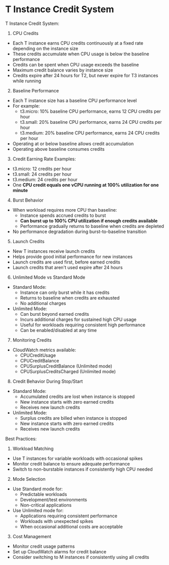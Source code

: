 # T Instance Credit System

T Instance Credit System:

1. CPU Credits

* Each T instance earns CPU credits continuously at a fixed rate depending on the instance size
* These credits accumulate when CPU usage is below the baseline performance
* Credits can be spent when CPU usage exceeds the baseline
* Maximum credit balance varies by instance size
* Credits expire after 24 hours for T2, but never expire for T3 instances while running

2. Baseline Performance

* Each T instance size has a baseline CPU performance level
* For example:
  * t3.micro: 10% baseline CPU performance, earns 12 CPU credits per hour
  * t3.small: 20% baseline CPU performance, earns 24 CPU credits per hour
  * t3.medium: 20% baseline CPU performance, earns 24 CPU credits per hour
* Operating at or below baseline allows credit accumulation
* Operating above baseline consumes credits

3. Credit Earning Rate Examples:

* t3.micro: 12 credits per hour
* t3.small: 24 credits per hour
* t3.medium: 24 credits per hour
* One **CPU credit equals one vCPU running at 100% utilization for one minute**

4. Burst Behavior

* When workload requires more CPU than baseline:
  * Instance spends accrued credits to burst
  * **Can burst up to 100% CPU utilization if enough credits available**
  * Performance gradually returns to baseline when credits are depleted
* No performance degradation during burst-to-baseline transition

5. Launch Credits

* New T instances receive launch credits
* Helps provide good initial performance for new instances
* Launch credits are used first, before earned credits
* Launch credits that aren't used expire after 24 hours

6. Unlimited Mode vs Standard Mode

* Standard Mode:
  * Instance can only burst while it has credits
  * Returns to baseline when credits are exhausted
  * No additional charges
* Unlimited Mode:
  * Can burst beyond earned credits
  * Incurs additional charges for sustained high CPU usage
  * Useful for workloads requiring consistent high performance
  * Can be enabled/disabled at any time

7. Monitoring Credits

* CloudWatch metrics available:
  * CPUCreditUsage
  * CPUCreditBalance
  * CPUSurplusCreditBalance (Unlimited mode)
  * CPUSurplusCreditsCharged (Unlimited mode)

8. Credit Behavior During Stop/Start

* Standard Mode:
  * Accumulated credits are lost when instance is stopped
  * New instance starts with zero earned credits
  * Receives new launch credits
* Unlimited Mode:
  * Surplus credits are billed when instance is stopped
  * New instance starts with zero earned credits
  * Receives new launch credits

Best Practices:

1. Workload Matching

* Use T instances for variable workloads with occasional spikes
* Monitor credit balance to ensure adequate performance
* Switch to non-burstable instances if consistently high CPU needed

2. Mode Selection

* Use Standard mode for:
  * Predictable workloads
  * Development/test environments
  * Non-critical applications
* Use Unlimited mode for:
  * Applications requiring consistent performance
  * Workloads with unexpected spikes
  * When occasional additional costs are acceptable

3. Cost Management

* Monitor credit usage patterns
* Set up CloudWatch alarms for credit balance
* Consider switching to M instances if consistently using all credits
